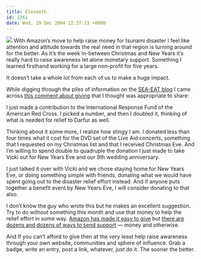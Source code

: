 ```yaml
---
title: Eleventh.
id: 2261
date: Wed, 29 Dec 2004 22:37:11 +0000
---
```


[![](http://www.airbagindustries.com/images/help_88x31.gif)](http://s1.amazon.com/exec/varzea/ts/my-pay-page/PX3BEL97U9A4I) With Amazon’s move to help raise money for tsunami disaster I feel like attention and attitude towards the real need in that region is turning around for the better. As it’s the week in-between Christmas and New Years it’s really hard to raise awareness let alone monetary support. Something I learned firsthand working for a large non-profit for five years.  

It doesn’t take a whole lot from each of us to make a huge impact.  

While digging through the piles of information on the [<span class="caps">SEA-EAT</span> blog](http://tsunamihelp.blogspot.com/) I came across [this comment about giving](http://tsunamihelp.blogspot.com/2004/12/your-suggestions-and-links.html#110417373161438466) that I thought was appropriate to share:



<div class="quote">I just made a contribution to the International Response Fund of the American Red Cross. I picked a number, and then I doubled it, thinking of what is needed for relief to Darfur as well.  

Thinking about it some more, I realize how stingy I am. I donated less than four times what it cost for the DVD set of the Live Aid concerts, something that I requested on my Christmas list and that I received Christmas Eve. And I’m willing to spend double to quadruple the donation I just made to take Vicki out for New Years Eve and our 9th wedding anniversary.  

I just talked it over with Vicki and we chose staying home for New Years Eve, or doing something simple with friends, donating what we would have spent going out to the disaster relief effort instead. And if anyone puts together a benefit event by New Years Eve, I will consider donating to that also.</div>I don’t know the guy who wrote this but he makes an excellent suggestion. Try to do without something this month and use that money to help the relief effort in some way. [Amazon has made it easy to give](http://s1.amazon.com/exec/varzea/ts/my-pay-page/PX3BEL97U9A4I) but [there are dozens and dozens of ways to send support](http://tsunamihelpneeded.blogspot.com/) — money and otherwise.  

And If you can’t afford to give then at the very least help raise awareness through your own website, communities and sphere of influence. Grab a badge, write an entry, post a link, whatever, just do it. The sooner the better.





